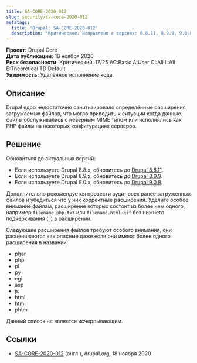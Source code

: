 ```yaml
---
title: SA-CORE-2020-012
slug: security/sa-core-2020-012
metatags:
  title: 'Drupal: SA-CORE-2020-012'
  description: 'Критическое. Исправлено в версиях: 8.8.11, 8.9.9, 9.0.8.'
---
```


**Проект:** Drupal Core\
**Дата публикации:** 18 ноября 2020\
**Риск безопасности:** Критический. 17/25 AC:Basic A:User CI:All II:All E:Theoretical TD:Default\
**Уязвимость:** Удалённое исполнение кода.

## Описание

Drupal ядро недостаточно санитизировало определённые расширения загружаемых файлов, что могло приводить к ситуации когда данные файлы обслуживались с неверным MIME типом или исполнялись как PHP файлы на некоторых конфигурациях серверов.

## Решение

Обновиться до актуальных версий:

- Если используете Drupal 8.8.x, обновитесь до [Drupal 8.8.11](../../../8/releases/8.8.x/8.8.11/index.md).
- Если используете Drupal 8.9.x, обновитесь до [Drupal 8.9.9](../../../8/releases/8.9.x/8.9.9/index.md).
- Если используете Drupal 9.0.x, обновитесь до [Drupal 9.0.8](../../../9/releases/9.0.x/9.0.8/index.md).

Дополнительно рекомендуется провести аудит всех ранее загруженных файлов и убедиться что у них корректные расширения. Уделите особое внимание файлам, расширение которых состоит из более чем одного, например `filename.php.txt` или `filename.html.gif` без нижнего подчёркивания (`_`) в расширении.

Следующие расширения файлов требуют особого внимания, они расцениваются как опасные даже если они имеют более одного расширения в названии:

- phar
- php
- pl
- py
- cgi
- asp
- js
- html
- htm
- phtml

Данный список не является исчерпывающим.

## Ссылки

- [SA-CORE-2020-012](https://www.drupal.org/sa-core-2020-012) (англ.), drupal.org, 18 ноября 2020